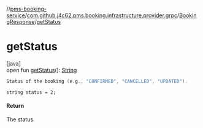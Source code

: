 //[pms-booking-service](../../../index.md)/[com.github.j4c62.pms.booking.infrastructure.provider.grpc](../index.md)/[BookingResponse](index.md)/[getStatus](get-status.md)

# getStatus

[java]\
open fun [getStatus](get-status.md)(): [String](https://docs.oracle.com/en/java/javase/23/docs/api/java.base/java/lang/String.html)

```kotlin
Status of the booking (e.g., "CONFIRMED", "CANCELLED", "UPDATED").

```
`string status = 2;`

#### Return

The status.